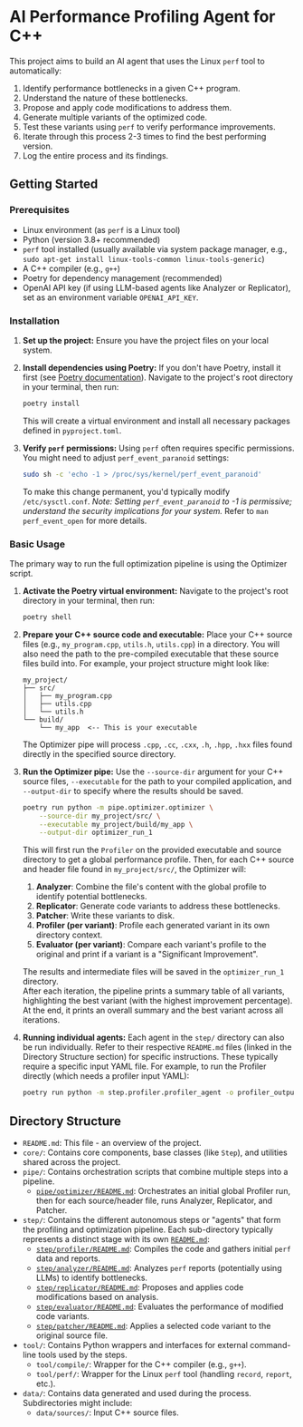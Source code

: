 # AI Performance Profiling Agent for C++

This project aims to build an AI agent that uses the Linux `perf` tool to automatically:
1. Identify performance bottlenecks in a given C++ program.
2. Understand the nature of these bottlenecks.
3. Propose and apply code modifications to address them.
4. Generate multiple variants of the optimized code.
5. Test these variants using `perf` to verify performance improvements.
6. Iterate through this process 2-3 times to find the best performing version.
7. Log the entire process and its findings.

## Getting Started

### Prerequisites

- Linux environment (as `perf` is a Linux tool)
- Python (version 3.8+ recommended)
- `perf` tool installed (usually available via system package manager, e.g., `sudo apt-get install linux-tools-common linux-tools-generic`)
- A C++ compiler (e.g., `g++`)
- Poetry for dependency management (recommended)
- OpenAI API key (if using LLM-based agents like Analyzer or Replicator), set as an environment variable `OPENAI_API_KEY`.

### Installation

1.  **Set up the project:**
    Ensure you have the project files on your local system.

2.  **Install dependencies using Poetry:**
    If you don't have Poetry, install it first (see [Poetry documentation](https://python-poetry.org/docs/#installation)).
    Navigate to the project's root directory in your terminal, then run:
    ```bash
    poetry install
    ```
    This will create a virtual environment and install all necessary packages defined in `pyproject.toml`.

3.  **Verify `perf` permissions:**
    Using `perf` often requires specific permissions. You might need to adjust `perf_event_paranoid` settings:
    ```bash
    sudo sh -c 'echo -1 > /proc/sys/kernel/perf_event_paranoid'
    ```
    To make this change permanent, you'd typically modify `/etc/sysctl.conf`.
    *Note: Setting `perf_event_paranoid` to -1 is permissive; understand the security implications for your system.* Refer to `man perf_event_open` for more details.

### Basic Usage

The primary way to run the full optimization pipeline is using the Optimizer script.

1.  **Activate the Poetry virtual environment:**
    Navigate to the project's root directory in your terminal, then run:
    ```bash
    poetry shell
    ```

2.  **Prepare your C++ source code and executable:**
    Place your C++ source files (e.g., `my_program.cpp`, `utils.h`, `utils.cpp`) in a directory. You will also need the path to the pre-compiled executable that these source files build into.
    For example, your project structure might look like:
    ```
    my_project/
    ├── src/
    │   ├── my_program.cpp
    │   ├── utils.cpp
    │   └── utils.h
    └── build/
        └── my_app  <-- This is your executable
    ```
    The Optimizer pipe will process `.cpp`, `.cc`, `.cxx`, `.h`, `.hpp`, `.hxx` files found directly in the specified source directory.

3.  **Run the Optimizer pipe:**
    Use the `--source-dir` argument for your C++ source files, `--executable` for the path to your compiled application, and `--output-dir` to specify where the results should be saved.
    ```bash
    poetry run python -m pipe.optimizer.optimizer \
        --source-dir my_project/src/ \
        --executable my_project/build/my_app \
        --output-dir optimizer_run_1
    ```
    This will first run the `Profiler` on the provided executable and source directory to get a global performance profile.
    Then, for each C++ source and header file found in `my_project/src/`, the Optimizer will:
    1.  **Analyzer**: Combine the file's content with the global profile to identify potential bottlenecks.
    2.  **Replicator**: Generate code variants to address these bottlenecks.
    3.  **Patcher**: Write these variants to disk.
    4.  **Profiler (per variant)**: Profile each generated variant in its own directory context.
    5.  **Evaluator (per variant)**: Compare each variant's profile to the original and print if a variant is a "Significant Improvement".
    
    The results and intermediate files will be saved in the `optimizer_run_1` directory.  
    After each iteration, the pipeline prints a summary table of all variants, highlighting the best variant (with the highest improvement percentage). At the end, it prints an overall summary and the best variant across all iterations.


4.  **Running individual agents:**
    Each agent in the `step/` directory can also be run individually. Refer to their respective `README.md` files (linked in the Directory Structure section) for specific instructions. These typically require a specific input YAML file.
    For example, to run the Profiler directly (which needs a profiler input YAML):
    ```bash
    poetry run python -m step.profiler.profiler_agent -o profiler_output.yaml step/profiler/examples/profiler_input.yaml
    ```

## Directory Structure

- `README.md`: This file - an overview of the project.
- `core/`: Contains core components, base classes (like `Step`), and utilities shared across the project.
- `pipe/`: Contains orchestration scripts that combine multiple steps into a pipeline.
  - [`pipe/optimizer/README.md`](pipe/optimizer/README.md): Orchestrates an initial global Profiler run, then for each source/header file, runs Analyzer, Replicator, and Patcher.
- `step/`: Contains the different autonomous steps or "agents" that form the profiling and optimization pipeline. Each sub-directory typically represents a distinct stage with its own [`README.md`](step/README.md):
  - [`step/profiler/README.md`](step/profiler/README.md): Compiles the code and gathers initial `perf` data and reports.
  - [`step/analyzer/README.md`](step/analyzer/README.md): Analyzes `perf` reports (potentially using LLMs) to identify bottlenecks.
  - [`step/replicator/README.md`](step/replicator/README.md): Proposes and applies code modifications based on analysis.
  - [`step/evaluator/README.md`](step/evaluator/README.md): Evaluates the performance of modified code variants.
  - [`step/patcher/README.md`](step/patcher/README.md): Applies a selected code variant to the original source file.
- `tool/`: Contains Python wrappers and interfaces for external command-line tools used by the steps.
  - `tool/compile/`: Wrapper for the C++ compiler (e.g., `g++`).
  - `tool/perf/`: Wrapper for the Linux `perf` tool (handling `record`, `report`, etc.).
- `data/`: Contains data generated and used during the process. Subdirectories might include:
  - `data/sources/`: Input C++ source files.
